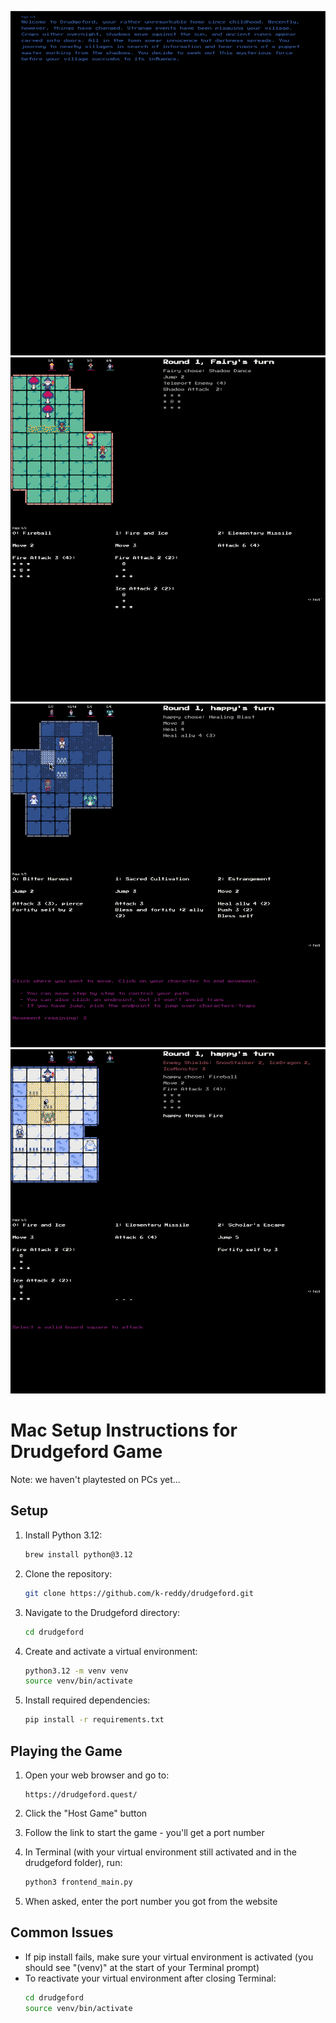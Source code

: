 ![Character Picker](/gifs/character_picker.gif)
![AI Attack](/gifs/ai_attack.gif)
![Movement](/gifs/movement.gif)
![Fireball](/gifs/fireball.gif)

# Mac Setup Instructions for Drudgeford Game
Note: we haven't playtested on PCs yet...

## Setup

1. Install Python 3.12:
   ```bash
   brew install python@3.12
   ```

2. Clone the repository:
   ```bash
   git clone https://github.com/k-reddy/drudgeford.git
   ```

3. Navigate to the Drudgeford directory:
   ```bash
   cd drudgeford
   ```

4. Create and activate a virtual environment:
   ```bash
   python3.12 -m venv venv
   source venv/bin/activate
   ```

5. Install required dependencies:
   ```bash
   pip install -r requirements.txt
   ```

## Playing the Game

1. Open your web browser and go to:
   ```
   https://drudgeford.quest/
   ```

2. Click the "Host Game" button

3. Follow the link to start the game - you'll get a port number

4. In Terminal (with your virtual environment still activated and in the drudgeford folder), run:
   ```bash
   python3 frontend_main.py
   ```

5. When asked, enter the port number you got from the website

## Common Issues
- If pip install fails, make sure your virtual environment is activated (you should see "(venv)" at the start of your Terminal prompt)
- To reactivate your virtual environment after closing Terminal:
  ```bash
  cd drudgeford
  source venv/bin/activate
  ```